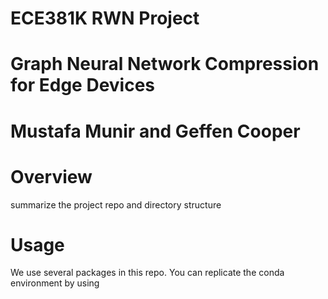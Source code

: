 # ECE381K RWN Project
# Graph Neural Network Compression for Edge Devices
# Mustafa Munir and Geffen Cooper

# Overview
summarize the project repo and directory structure

# Usage
We use several packages in this repo. You can replicate the conda environment by using
